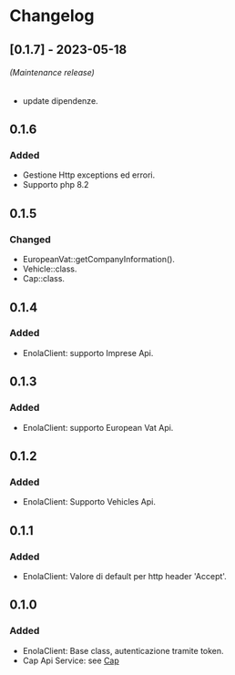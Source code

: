 # Changelog

## [0.1.7] -  2023-05-18
###### (Maintenance release)
- update dipendenze.

## 0.1.6

### Added
- Gestione Http exceptions ed errori.
- Supporto php 8.2


## 0.1.5

### Changed
- EuropeanVat::getCompanyInformation().
- Vehicle::class.
- Cap::class.


## 0.1.4

### Added
- EnolaClient: supporto Imprese Api.


## 0.1.3

### Added
- EnolaClient: supporto European Vat Api.


## 0.1.2

### Added
- EnolaClient: Supporto Vehicles Api.


## 0.1.1

### Added
- EnolaClient: Valore di default per http header 'Accept'.


## 0.1.0

### Added
- EnolaClient: Base class, autenticazione tramite token.
- Cap Api Service: see [Cap](https://developers.openapi.it/categories/ecommerce/cap)
